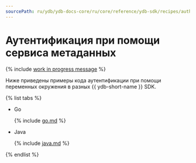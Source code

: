 ```yaml
---
sourcePath: ru/ydb/ydb-docs-core/ru/core/reference/ydb-sdk/recipes/auth/_includes/metadata.md
---
```

# Аутентификация при помощи сервиса метаданных

{% include [work in progress message](../../_includes/addition.md) %}

Ниже приведены примеры кода аутентификации при помощи переменных окружения в разных {{ ydb-short-name }} SDK.

{% list tabs %}

- Go


  {% include [go.md](metadata/go.md) %}

- Java


  {% include [java.md](metadata/java.md) %}

{% endlist %}
